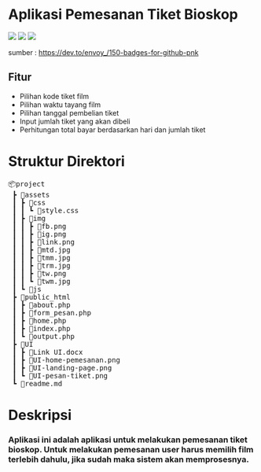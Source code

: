 # Aplikasi Pemesanan Tiket Bioskop


<img src="https://img.shields.io/badge/Bootstrap-563D7C?style=for-the-badge&logo=bootstrap&logoColor=white">
<img src="https://img.shields.io/badge/PHP-777BB4?style=for-the-badge&logo=php&logoColor=white">
<img src="https://img.shields.io/badge/JavaScript-F7DF1E?style=for-the-badge&logo=javascript&logoColor=black">

sumber : https://dev.to/envoy_/150-badges-for-github-pnk

## Fitur
- Pilihan kode tiket film
- Pilihan waktu tayang film
- Pilihan tanggal pembelian tiket
- Input jumlah tiket yang akan dibeli
- Perhitungan total bayar berdasarkan hari dan jumlah tiket

# Struktur Direktori
<pre>
📦project
 ┣ 📂assets
 ┃ ┣ 📂css
 ┃ ┃ ┗ 📜style.css
 ┃ ┣ 📂img
 ┃ ┃ ┣ 📜fb.png
 ┃ ┃ ┣ 📜ig.png
 ┃ ┃ ┣ 📜link.png
 ┃ ┃ ┣ 📜mtd.jpg
 ┃ ┃ ┣ 📜tmm.jpg
 ┃ ┃ ┣ 📜trm.jpg
 ┃ ┃ ┣ 📜tw.png
 ┃ ┃ ┗ 📜twm.jpg
 ┃ ┗ 📂js
 ┣ 📂public_html
 ┃ ┣ 📜about.php
 ┃ ┣ 📜form_pesan.php
 ┃ ┣ 📜home.php
 ┃ ┣ 📜index.php
 ┃ ┗ 📜output.php
 ┣ 📂UI
 ┃ ┣ 📜Link UI.docx
 ┃ ┣ 📜UI-home-pemesanan.png
 ┃ ┣ 📜UI-landing-page.png
 ┃ ┗ 📜UI-pesan-tiket.png
 ┗ 📜readme.md
</pre>
# Deskripsi
### Aplikasi ini adalah aplikasi untuk melakukan pemesanan tiket bioskop. Untuk melakukan pemesanan user harus memilih film terlebih dahulu, jika sudah maka sistem akan memprosesnya.